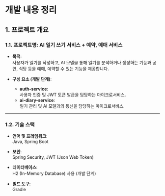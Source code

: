 # 개발 내용 정리

## 1. 프로젝트 개요
### 1.1. 프로젝트명: AI 일기 쓰기 서비스 + 예약, 예매 서비스
- **목적**:  
  사용자가 일기를 작성하고, AI 모델을 통해 일기를 분석하거나 생성하는 기능과 공연, 식당 등을 예매, 예약할 수 있는 기능을 제공합니다.

- **구성 요소 (개발 단계)**:
    - **auth-service**:  
      사용자 인증 및 JWT 토큰 발급을 담당하는 마이크로서비스.
    - **ai-diary-service**:  
      일기 관리 및 AI 모델과의 통신을 담당하는 마이크로서비스.

---

### 1.2. 기술 스택
- **언어 및 프레임워크**:  
  Java, Spring Boot

- **보안**:  
  Spring Security, JWT (Json Web Token)

- **데이터베이스**:  
  H2 (In-Memory Database) 사용 (개발 단계)

- **빌드 도구**:  
  Gradle
